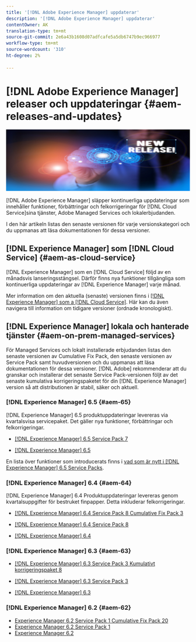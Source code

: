 ```yaml
---
title: '[!DNL Adobe Experience Manager] uppdaterar'
description: '[!DNL Adobe Experience Manager] uppdaterar'
contentOwner: AK
translation-type: tm+mt
source-git-commit: 2e6a43b1608d07adfcafe5a5db6747b9ec966977
workflow-type: tm+mt
source-wordcount: '310'
ht-degree: 2%

---
```



# [!DNL Adobe Experience Manager] releaser och uppdateringar  {#aem-releases-and-updates}

![[!DNL Experience Manager] nya releaser](assets/new-aem-releases1.jpeg)

[!DNL Adobe Experience Manager] släpper kontinuerliga uppdateringar som innehåller funktioner, förbättringar och felkorrigeringar för  [!DNL Cloud Service]sina tjänster, Adobe Managed Services och lokalerbjudanden.

I den här artikeln listas den senaste versionen för varje versionskategori och du uppmanas att läsa dokumentationen för dessa versioner.

## [!DNL Experience Manager] som  [!DNL Cloud Service] {#aem-as-cloud-service}

[!DNL Experience Manager] som en  [!DNL Cloud Service] följd av en månadsvis lanseringsstängsel. Därför finns nya funktioner tillgängliga som kontinuerliga uppdateringar av [!DNL Experience Manager] varje månad.

Mer information om den aktuella (senaste) versionen finns i [[!DNL Experience Manager] som a [!DNL Cloud Service]](https://experienceleague.adobe.com/docs/experience-manager-cloud-service/release-notes/release-notes/release-notes-current.html). Här kan du även navigera till information om tidigare versioner (ordnade kronologiskt).

## [!DNL Experience Manager] lokala och hanterade tjänster  {#aem-on-prem-managed-services}

För Managed Services och lokalt installerade erbjudanden listas den senaste versionen av Cumulative Fix Pack, den senaste versionen av Service Pack samt huvudversionen och du uppmanas att läsa dokumentationen för dessa versioner. [!DNL Adobe] rekommenderar att du granskar och installerar det senaste Service Pack-versionen följt av det senaste kumulativa korrigeringspaketet för din  [!DNL Experience Manager] version så att distributionen är stabil, säker och aktuell.

### [!DNL Experience Manager] 6.5  {#aem-65}

[!DNL Experience Manager] 6.5 produktuppdateringar levereras via kvartalsvisa servicepaket. Det gäller nya funktioner, förbättringar och felkorrigeringar.

* [[!DNL Experience Manager] 6.5 Service Pack 7](https://experienceleague.adobe.com/docs/experience-manager-65/release-notes/service-pack/sp-release-notes.html)

* [[!DNL Experience Manager] 6.5](https://experienceleague.adobe.com/docs/experience-manager-65/release-notes/release-notes.html)

En lista över funktioner som introducerats finns i [vad som är nytt i [!DNL Experience Manager] 6.5 Service Packs](https://experienceleague.adobe.com/docs/experience-manager-65/release-notes/service-pack/new-features-latest-service-pack.html).

### [!DNL Experience Manager] 6.4  {#aem-64}

[!DNL Experience Manager] 6.4 Produktuppdateringar levereras genom kvartalsuppgifter för bestruket finpapper. Detta inkluderar felkorrigeringar.

* [[!DNL Experience Manager] 6.4 Service Pack 8 Cumulative Fix Pack 3](https://experienceleague.adobe.com/docs/experience-manager-64/release-notes/cfp-release-notes.html)

* [[!DNL Experience Manager] 6.4 Service Pack 8](https://experienceleague.adobe.com/docs/experience-manager-64/release-notes/sp-release-notes.html)

* [[!DNL Experience Manager] 6.4](https://experienceleague.adobe.com/docs/experience-manager-64/release-notes/release-notes.html)

### [!DNL Experience Manager] 6.3  {#aem-63}

* [[!DNL Experience Manager] 6.3 Service Pack 3 Kumulativt korrigeringspaket 8](https://experienceleague.adobe.com/docs/experience-manager-release-information/aem-release-updates/previous-updates/release-notes-aem-6-3-cumulative-fix-pack.html)

* [[!DNL Experience Manager] 6.3 Service Pack 3](https://helpx.adobe.com/experience-manager/6-3/release-notes/sp3-release-notes.html)

* [[!DNL Experience Manager] 6.3](https://helpx.adobe.com/experience-manager/6-3/release-notes.html)

### [!DNL Experience Manager] 6.2  {#aem-62}

<!-- TBD: This content will soon be archived and new links can move to aem-previous-versions.md article. See status in UGP-1894.
-->

* [Experience Manager 6.2 Service Pack 1 Cumulative Fix Pack 20](https://helpx.adobe.com/experience-manager/release-notes--aem-6-2-cumulative-fix-pack.html)
* [Experience Manager 6.2 Service Pack 1](https://helpx.adobe.com/experience-manager/6-2/release-notes/sp1.html)
* [Experience Manager 6.2](https://helpx.adobe.com/experience-manager/6-2/release-notes.html)
